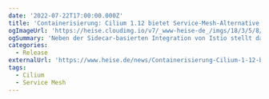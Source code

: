 ```yaml
---
date: '2022-07-22T17:00:00.000Z'
title: 'Containerisierung: Cilium 1.12 bietet Service-Mesh-Alternative zu Istio'
ogImageUrl: 'https://heise.cloudimg.io/v7/_www-heise-de_/imgs/18/3/5/8/0/2/9/0/shutterstock_1474117289.jpg-106281062e33953d.jpeg'
ogSummary: 'Neben der Sidecar-basierten Integration von Istio stellt das Open-Source-Netzwerk-Tool Cilium 1.12 nun auch ein Service-Mesh bereit, das ohne Sidecar auskommt'
categories:
  - Release
externalUrl: 'https://www.heise.de/news/Containerisierung-Cilium-1-12-bietet-Service-Mesh-Alternative-zu-Istio-7186886.html'
tags:
  - Cilium
  - Service Mesh
---
```

